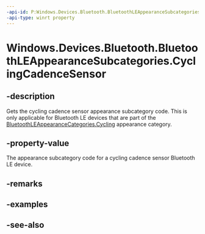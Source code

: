 ----api-id: P:Windows.Devices.Bluetooth.BluetoothLEAppearanceSubcategories.CyclingCadenceSensor
-api-type: winrt property
---<!-- Property syntaxpublic ushort CyclingCadenceSensor { get; }--># Windows.Devices.Bluetooth.BluetoothLEAppearanceSubcategories.CyclingCadenceSensor## -descriptionGets the cycling cadence sensor appearance subcategory code. This is only applicable for Bluetooth LE devices that are part of the [BluetoothLEAppearanceCategories.Cycling](bluetoothleappearancecategories_cycling.md) appearance category.## -property-valueThe appearance subcategory code for a cycling cadence sensor Bluetooth LE device.## -remarks## -examples## -see-also